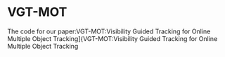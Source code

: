 # VGT-MOT
The code for our paper:VGT-MOT:Visibility Guided Tracking for Online Multiple Object Tracking]{VGT-MOT:Visibility Guided Tracking for Online Multiple Object Tracking
